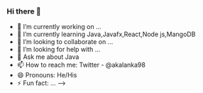 ### Hi there 👋



- 🔭 I’m currently working on ...
- 🌱 I’m currently learning Java,Javafx,React,Node js,MangoDB
- 👯 I’m looking to collaborate on ...
- 🤔 I’m looking for help with ...
- 💬 Ask me about Java
- 📫 How to reach me: Twitter - @akalanka98
- 😄 Pronouns: He/His
- ⚡ Fun fact: ...
-->
